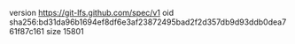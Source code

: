 version https://git-lfs.github.com/spec/v1
oid sha256:bd31da96b1694ef8df6e3af23872495bad2f2d357db9d93ddb0dea761f87c161
size 15801
